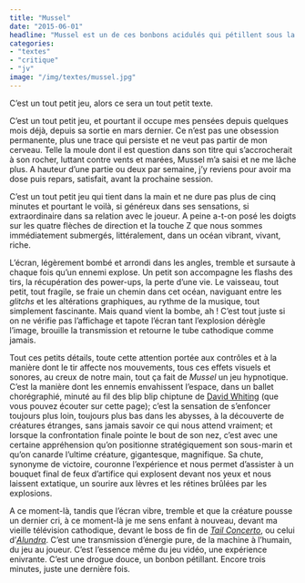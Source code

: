 ```yaml
---
title: "Mussel"
date: "2015-06-01"
headline: "Mussel est un de ces bonbons acidulés qui pétillent sous la langue et vous font faire une grimace, mais la sensation est exquise."
categories:
- "textes"
- "critique"
- "jv"
image: "/img/textes/mussel.jpg"
---
```


<script>
  import AlerteVieux from '$lib/components/AlerteVieux.svelte'
</script>

<AlerteVieux/>

C’est un tout petit jeu, alors ce sera un tout petit texte.

C’est un tout petit jeu, et pourtant il occupe mes pensées depuis quelques mois déjà, depuis sa sortie en mars dernier. Ce n’est pas une obsession permanente, plus une trace qui persiste et ne veut pas partir de mon cerveau. Telle la moule dont il est question dans son titre qui s’accrocherait à son rocher, luttant contre vents et marées, Mussel m’a saisi et ne me lâche plus. A hauteur d’une partie ou deux par semaine, j’y reviens pour avoir ma dose puis repars, satisfait, avant la prochaine session.

C’est un tout petit jeu qui tient dans la main et ne dure pas plus de cinq minutes et pourtant le voilà, si généreux dans ses sensations, si extraordinaire dans sa relation avec le joueur. A peine a-t-on posé les doigts sur les quatre flèches de direction et la touche Z que nous sommes immédiatement submergés, littéralement, dans un océan vibrant, vivant, riche.

L’écran, légèrement bombé et arrondi dans les angles, tremble et sursaute à chaque fois qu’un ennemi explose. Un petit son accompagne les flashs des tirs, la récupération des power-ups, la perte d’une vie. Le vaisseau, tout petit, tout fragile, se fraie un chemin dans cet océan, naviguant entre les _glitchs_ et les altérations graphiques, au rythme de la musique, tout simplement fascinante. Mais quand vient la bombe, ah ! C’est tout juste si on ne vérifie pas l’affichage et tapote l’écran tant l’explosion dérègle l’image, brouille la transmission et retourne le tube cathodique comme jamais.

Tout ces petits détails, toute cette attention portée aux contrôles et à la manière dont le tir affecte nos mouvements, tous ces effets visuels et sonores, au creux de notre main, tout ça fait de _Mussel_ un jeu hypnotique. C’est la manière dont les ennemis envahissent l’espace, dans un ballet chorégraphié, minuté au fil des blip blip chiptune de [David Whiting](https://demoscenetimemachine.bandcamp.com/album/artillery-ep) (que vous pouvez écouter sur cette page); c’est la sensation de s’enfoncer toujours plus loin, toujours plus bas dans les abysses, à la découverte de créatures étranges, sans jamais savoir ce qui nous attend vraiment; et lorsque la confrontation finale pointe le bout de son nez, c’est avec une certaine appréhension qu’on positionne stratégiquement son sous-marin et qu’on canarde l’ultime créature, gigantesque, magnifique. Sa chute, synonyme de victoire, couronne l’expérience et nous permet d’assister à un bouquet final de feux d’artifice qui explosent devant nos yeux et nous laissent extatique, un sourire aux lèvres et les rétines brûlées par les explosions.

A ce moment-là, tandis que l’écran vibre, tremble et que la créature pousse un dernier cri, à ce moment-là je me sens enfant à nouveau, devant ma vieille télévision cathodique, devant le boss de fin de [_Tail Concerto_](/textes/tail-concerto), ou celui d’_[Alundra](/textes/alundra)_. C’est une transmission d’énergie pure, de la machine à l’humain, du jeu au joueur. C’est l’essence même du jeu vidéo, une expérience enivrante. C’est une drogue douce, un bonbon pétillant. Encore trois minutes, juste une dernière fois.
